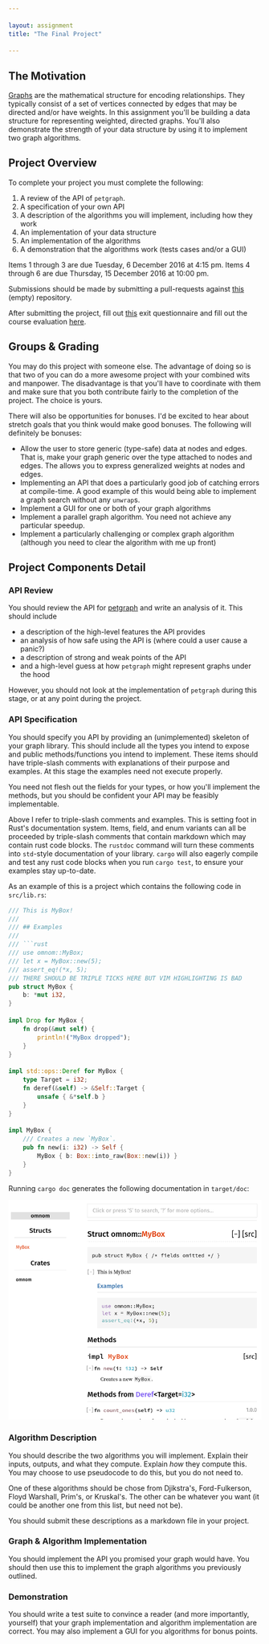 ```yaml
---

layout: assignment
title: "The Final Project"

---
```


## The Motivation

[Graphs][graph] are the mathematical structure for encoding relationships. They
typically consist of a set of vertices connected by edges that may be directed
and/or have weights. In this assignment you'll be building a data structure for
representing weighted, directed graphs. You'll also demonstrate the strength of
your data structure by using it to implement two graph algorithms.

## Project Overview

To complete your project you must complete the following:

   1. A review of the API of `petgraph`.
   1. A specification of your own API
   1. A description of the algorithms you will implement, including how they
      work
   1. An implementation of your data structure
   1. An implementation of the algorithms
   1. A demonstration that the algorithms work (tests cases and/or a GUI)

Items 1 through 3 are due Tuesday, 6 December 2016 at 4:15 pm. Items 4 through 6 are due
Thursday, 15 December 2016 at 10:00 pm.

Submissions should be made by submitting a pull-requests against
[this](https://github.com/hmc-memsafe-2016f/final-project) (empty) repository.

After submitting the project, fill out [this][form1] exit questionnaire and fill
out the course evaluation [here][eval].

## Groups & Grading

You may do this project with someone else. The advantage of doing so is that two
of you can do a more awesome project with your combined wits and manpower. The
disadvantage is that you'll have to coordinate with them and make sure that you
both contribute fairly to the completion of the project. The choice is yours.

There will also be opportunities for bonuses. I'd be excited to hear about
stretch goals that you think would make good bonuses. The following will
definitely be bonuses:

   * Allow the user to store generic (type-safe) data at nodes and edges. That
     is, make your graph generic over the type attached to nodes and edges. The
     allows you to express generalized weights at nodes and edges.
   * Implementing an API that does a particularly good job of catching errors at
     compile-time. A good example of this would being able to implement a graph
     search without any `unwrap`s.
   * Implement a GUI for one or both of your graph algorithms
   * Implement a parallel graph algorithm. You need not achieve any particular
     speedup.
   * Implement a particularly challenging or complex graph algorithm (although
     you need to clear the algorithm with me up front)

## Project Components Detail

### API Review

You should review the API for [petgraph][petgraph] and write an analysis of it.
This should include

   * a description of the high-level features the API provides
   * an analysis of how safe using the API is (where could a user cause a panic?)
   * a description of strong and weak points of the API
   * and a high-level guess at how `petgraph` might represent graphs under the hood

However, you should not look at the implementation of `petgraph` during this
stage, or at any point during the project.

### API Specification

You should specify you API by providing an (unimplemented) skeleton of your
graph library. This should include all the types you intend to expose and
public methods/functions you intend to implement. These items should have
triple-slash comments with explanations of their purpose and examples. At this
stage the examples need not execute properly.

You need not flesh out the fields for your types, or how you'll implement the
methods, but you should be confident your API may be feasibly implementable.

Above I refer to triple-slash comments and examples. This is setting foot in
Rust's documentation system. Items, field, and enum variants can all be
proceeded by triple-slash comments that contain markdown which may contain rust
code blocks. The `rustdoc` command will turn these comments into `std`-style
documentation of your library. `cargo` will also eagerly compile and test any
rust code blocks when you run `cargo test`, to ensure your examples stay
up-to-date.

As an example of this is a project which contains the following code in
`src/lib.rs`:

```rust
/// This is MyBox!
/// 
/// ## Examples
///
/// ```rust
/// use omnom::MyBox;
/// let x = MyBox::new(5);
/// assert_eq!(*x, 5);
/// THERE SHOULD BE TRIPLE TICKS HERE BUT VIM HIGHLIGHTING IS BAD
pub struct MyBox {
    b: *mut i32,
}

impl Drop for MyBox {
    fn drop(&mut self) {
        println!("MyBox dropped");
    }
}

impl std::ops::Deref for MyBox {
    type Target = i32;
    fn deref(&self) -> &Self::Target {
        unsafe { &*self.b }
    }
}

impl MyBox {
    /// Creates a new `MyBox`.
    pub fn new(i: i32) -> Self {
        MyBox { b: Box::into_raw(Box::new(i)) }
    }
}
```

Running `cargo doc` generates the following documentation in `target/doc`:

![Rustdoc Output][doc]

### Algorithm Description

You should describe the two algorithms you will implement. Explain their inputs,
outputs, and what they compute. Explain _how_ they compute this. You may choose
to use pseudocode to do this, but you do not need to.

One of these algorithms should be chose from Djikstra's, Ford-Fulkerson, Floyd
Warshall, Prim's, or Kruskal's. The other can be whatever you want (it could be
another one from this list, but need not be).

You should submit these descriptions as a markdown file in your project.

### Graph & Algorithm Implementation

You should implement the API you promised your graph would have. You should then
use this to implement the graph algorithms you previously outlined.

### Demonstration

You should write a test suite to convince a reader (and more importantly,
yourself) that your graph implementation and algorithm implementation are
correct. You may also implement a GUI for you algorithms for bonus points.


[graph]: https://en.wikipedia.org/wiki/Graph_(discrete_mathematics)
[petgraph]: https://docs.rs/petgraph/0.4.1/petgraph/
[doc]: /images/2016-11-26-rustdoc.png
[form1]: https://docs.google.com/forms/d/e/1FAIpQLScYc_7BXX47I8abE3grn9ih-idYH1QUhK9IKC3pWlhY17O0lw/viewform
[eval]: https://docs.google.com/a/g.hmc.edu/forms/d/e/1FAIpQLSf0hfnPDe_5uDpIMO6VT5P5en_iRZrvCs1X-l6RE-0_evsIlg/viewform
